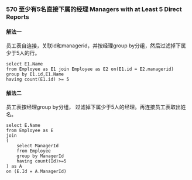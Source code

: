 ### 570 至少有5名直接下属的经理 Managers with at Least 5 Direct Reports

#### 解法一

员工表自连接，关联id和managerid，并按经理group by分组，然后过滤掉下属少于5人的行。

```mysql
select E1.Name
from Employee as E1 join Employee as E2 on(E1.id = E2.managerid)
group by E1.id,E1.Name
having count(E1.id) >= 5
```

#### 解法二

员工表按经理group by分组， 过滤掉下属少于5人的经理。再连接员工表取出姓名。

```mysql
select E.Name
from Employee as E
join 
(
    select ManagerId
    from Employee
    group by ManagerId
    having count(Id)>=5
) as A
on (E.Id = A.ManagerId)
```
